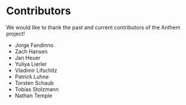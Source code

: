# Contributors

We would like to thank the past and current contributors of the Anthem project!

* Jorge Fandinno
* Zach Hansen
* Jan Heuer
* Yuliya Lierler
* Vladimir Lifschitz
* Patrick Luhne
* Torsten Schaub
* Tobias Stolzmann
* Nathan Temple
